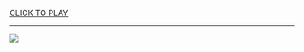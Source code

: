 
<a href="https://premium76.site?title=baseball_online_games_unblocked&ref=13M">CLICK TO PLAY</a></h3>
<hr>

<a href="https://premium76.site?title=baseball_online_games_unblocked&ref=13M"><img src="https://clearcache.store/games.png"></a>


